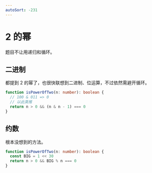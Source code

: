```yaml
---
autoSort: -231
---
```


# 2 的幂

题目不让用递归和循环。

## 二进制

都提到 2 的幂了，也很快联想到二进制、位运算，不过依然需避开循环。

``` ts
function isPowerOfTwo(n: number): boolean {
  // 100 & 011 => 0
  // 以此类推
  return n > 0 && (n & n - 1) === 0
}
```

## 约数

根本没想到的方法。

``` ts
function isPowerOfTwo(n: number): boolean {
  const BIG = 1 << 30
  return n > 0 && BIG % n === 0
}
```
